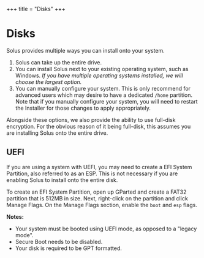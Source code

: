 +++
title = "Disks"
+++
# Disks

Solus provides multiple ways you can install onto your system.

1. Solus can take up the entire drive.
2. You can install Solus next to your existing operating system, such as Windows. *If you have multiple operating systems 
installed, we will choose the largest option.*
3. You can manually configure your system. This is only recommend for advanced users which may desire to have a 
dedicated `/home` partition. Note that if you manually configure your system, you will need to restart the Installer for those 
changes to apply appropriately.

Alongside these options, we also provide the ability to use full-disk encryption. For the obvious reason of it being full-disk, this 
assumes you are installing Solus onto the entire drive.


## UEFI

If you are using a system with UEFI, you may need to create a EFI System Partition, also referred to as an ESP. This is not necessary if 
you are enabling Solus to install onto the entire disk.

To create an EFI System Partition, open up GParted and create a FAT32 partition that is 512MB in size. Next, right-click on the partition and click 
Manage Flags. On the Manage Flags section, enable the `boot` and `esp` flags.

**Notes:**

- Your system must be booted using UEFI mode, as opposed to a "legacy mode".
- Secure Boot needs to be disabled.
- Your disk is required to be GPT formatted.